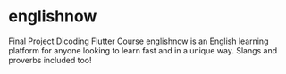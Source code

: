 # englishnow

Final Project Dicoding Flutter Course
englishnow is an English learning platform for anyone looking to learn fast and in a unique way. Slangs and proverbs included too!
